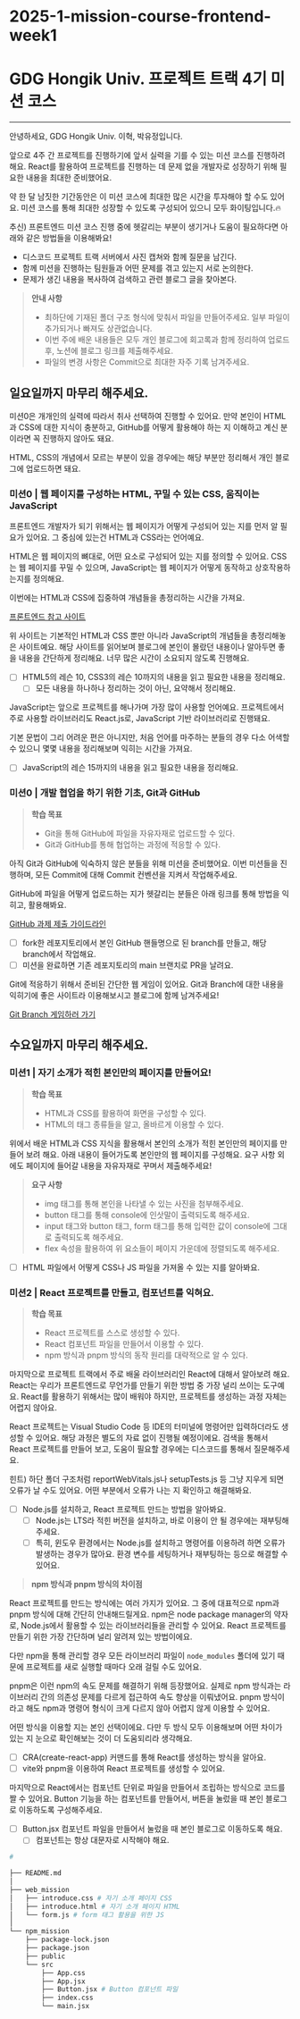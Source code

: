 # 2025-1-mission-course-frontend-week1

# GDG Hongik Univ. 프로젝트 트랙 4기 미션 코스

---

안녕하세요, GDG Hongik Univ. 이혁, 박유정입니다.

앞으로 4주 간 프로젝트를 진행하기에 앞서 실력을 기를 수 있는 미션 코스를 진행하려 해요. React를 활용하여 프로젝트를 진행하는 데 문제 없을 개발자로 성장하기 위해 필요한 내용을 최대한 준비했어요.

약 한 달 남짓한 기간동안은 이 미션 코스에 최대한 많은 시간을 투자해야 할 수도 있어요. 미션 코스를 통해 최대한 성장할 수 있도록 구성되어 있으니 모두 화이팅입니다.🔥

추신) 프론트엔드 미션 코스 진행 중에 헷갈리는 부분이 생기거나 도움이 필요하다면 아래와 같은 방법들을 이용해봐요!

- 디스코드 프로젝트 트랙 서버에서 사진 캡쳐와 함께 질문을 남긴다.
- 함께 미션을 진행하는 팀원들과 어떤 문제를 겪고 있는지 서로 논의한다.
- 문제가 생긴 내용을 복사하여 검색하고 관련 블로그 글을 찾아본다.

> **안내 사항**
>
> - 최하단에 기재된 폴더 구조 형식에 맞춰서 파일을 만들어주세요. 일부 파일이 추가되거나 빠져도 상관없습니다.
> - 이번 주에 배운 내용들은 모두 개인 블로그에 회고록과 함께 정리하여 업로드 후, 노션에 블로그 링크를 제출해주세요.
> - 파일의 변경 사항은 Commit으로 최대한 자주 기록 남겨주세요.

## 일요일까지 마무리 해주세요.

미션0은 개개인의 실력에 따라서 취사 선택하여 진행할 수 있어요. 만약 본인이 HTML과 CSS에 대한 지식이 충분하고, GitHub를 어떻게 활용해야 하는 지 이해하고 계신 분이라면 꼭 진행하지 않아도 돼요.

HTML, CSS의 개념에서 모르는 부분이 있을 경우에는 해당 부분만 정리해서 개인 블로그에 업로드하면 돼요.

### 미션0 | 웹 페이지를 구성하는 HTML, 꾸밀 수 있는 CSS, 움직이는 JavaScript

프론트엔드 개발자가 되기 위해서는 웹 페이지가 어떻게 구성되어 있는 지를 먼저 알 필요가 있어요. 그 중심에 있는건 HTML과 CSS라는 언어예요.

HTML은 웹 페이지의 뼈대로, 어떤 요소로 구성되어 있는 지를 정의할 수 있어요. CSS는 웹 페이지를 꾸밀 수 있으며, JavaScript는 웹 페이지가 어떻게 동작하고 상호작용하는지를 정의해요.

이번에는 HTML과 CSS에 집중하여 개념들을 총정리하는 시간을 가져요.

[프론트엔드 참고 사이트](https://poiemaweb.com/)

위 사이트는 기본적인 HTML과 CSS 뿐만 아니라 JavaScript의 개념들을 총정리해놓은 사이트예요. 해당 사이트를 읽어보며 블로그에 본인이 몰랐던 내용이나 알아두면 좋을 내용을 간단하게 정리해요. 너무 많은 시간이 소요되지 않도록 진행해요.

- [ ] HTML5의 레슨 10, CSS3의 레슨 10까지의 내용을 읽고 필요한 내용을 정리해요.
  - [ ] 모든 내용을 하나하나 정리하는 것이 아닌, 요약해서 정리해요.

JavaScript는 앞으로 프로젝트를 해나가며 가장 많이 사용할 언어예요. 프로젝트에서 주로 사용할 라이브러리도 React.js로, JavaScript 기반 라이브러리로 진행돼요.

기본 문법이 그리 어려운 편은 아니지만, 처음 언어를 마주하는 분들의 경우 다소 어색할 수 있으니 몇몇 내용을 정리해보며 익히는 시간을 가져요.

- [ ] JavaScript의 레슨 15까지의 내용을 읽고 필요한 내용을 정리해요.

### 미션0 | 개발 협업을 하기 위한 기초, Git과 GitHub

> **학습 목표**
>
> - Git을 통해 GitHub에 파일을 자유자재로 업로드할 수 있다.
> - Git과 GitHub를 통해 협업하는 과정에 적응할 수 있다.

아직 Git과 GitHub에 익숙하지 않은 분들을 위해 미션을 준비했어요. 이번 미션들을 진행하며, 모든 Commit에 대해 Commit 컨벤션을 지켜서 작업해주세요.

GitHub에 파일을 어떻게 업로드하는 지가 헷갈리는 분들은 아래 링크를 통해 방법을 익히고, 활용해봐요.

[GitHub 과제 제출 가이드라인](https://www.gdschongik.com/project-track/3/guide/github)

- [ ] fork한 레포지토리에서 본인 GitHub 핸들명으로 된 branch를 만들고, 해당 branch에서 작업해요.
- [ ] 미션을 완료하면 기존 레포지토리의 main 브랜치로 PR을 날려요.

Git에 적응하기 위해서 준비된 간단한 웹 게임이 있어요. Git과 Branch에 대한 내용을 익히기에 좋은 사이트라 이용해보시고 블로그에 함께 남겨주세요!

[Git Branch 게임하러 가기](https://learngitbranching.js.org/?locale=ko)

## 수요일까지 마무리 해주세요.

### 미션1 | 자기 소개가 적힌 본인만의 페이지를 만들어요!

> **학습 목표**
>
> - HTML과 CSS를 활용하여 화면을 구성할 수 있다.
> - HTML의 태그 종류들을 알고, 올바르게 이용할 수 있다.

위에서 배운 HTML과 CSS 지식을 활용해서 본인의 소개가 적힌 본인만의 페이지를 만들어 보려 해요. 아래 내용이 들어가도록 본인만의 웹 페이지를 구성해요. 요구 사항 외에도 페이지에 들어갈 내용을 자유자재로 꾸며서 제출해주세요!

> **요구 사항**
>
> - img 태그를 통해 본인을 나타낼 수 있는 사진을 첨부해주세요.
> - button 태그를 통해 console에 인삿말이 출력되도록 해주세요.
> - input 태그와 button 태그, form 태그를 통해 입력한 값이 console에 그대로 출력되도록 해주세요.
> - flex 속성을 활용하여 위 요소들이 페이지 가운데에 정렬되도록 해주세요.

- [ ] HTML 파일에서 어떻게 CSS나 JS 파일을 가져올 수 있는 지를 알아봐요.

### 미션2 | React 프로젝트를 만들고, 컴포넌트를 익혀요.

> **학습 목표**
>
> - React 프로젝트를 스스로 생성할 수 있다.
> - React 컴포넌트 파일을 만들어서 이용할 수 있다.
> - npm 방식과 pnpm 방식의 동작 원리를 대략적으로 알 수 있다.

마지막으로 프로젝트 트랙에서 주로 배울 라이브러리인 React에 대해서 알아보려 해요. React는 우리가 프론트엔드로 무언가를 만들기 위한 방법 중 가장 널리 쓰이는 도구예요. React를 활용하기 위해서는 많이 배워야 하지만, 프로젝트를 생성하는 과정 자체는 어렵지 않아요.

React 프로젝트는 Visual Studio Code 등 IDE의 터미널에 명령어만 입력하더라도 생성할 수 있어요. 해당 과정은 별도의 자료 없이 진행될 예정이에요. 검색을 통해서 React 프로젝트를 만들어 보고, 도움이 필요할 경우에는 디스코드를 통해서 질문해주세요.

힌트) 하단 폴더 구조처럼 reportWebVitals.js나 setupTests.js 등 그냥 지우게 되면 오류가 날 수도 있어요. 어떤 부분에서 오류가 나는 지 확인하고 해결해봐요.

- [ ] Node.js를 설치하고, React 프로젝트 만드는 방법을 알아봐요.
  - [ ] Node.js는 LTS라 적힌 버전을 설치하고, 바로 이용이 안 될 경우에는 재부팅해주세요.
  - [ ] 특히, 윈도우 환경에서는 Node.js를 설치하고 명령어를 이용하려 하면 오류가 발생하는 경우가 많아요. 환경 변수를 세팅하거나 재부팅하는 등으로 해결할 수 있어요.

> **npm 방식과 pnpm 방식의 차이점**

React 프로젝트를 만드는 방식에는 여러 가지가 있어요. 그 중에 대표적으로 npm과 pnpm 방식에 대해 간단히 안내해드릴게요. npm은 node package manager의 약자로, Node.js에서 활용할 수 있는 라이브러리들을 관리할 수 있어요. React 프로젝트를 만들기 위한 가장 간단하며 널리 알려져 있는 방법이에요.

다만 npm을 통해 관리할 경우 모든 라이브러리 파일이 `node_modules` 폴더에 있기 때문에 프로젝트를 새로 실행할 때마다 오래 걸릴 수도 있어요.

pnpm은 이런 npm의 속도 문제를 해결하기 위해 등장했어요. 실제로 npm 방식과는 라이브러리 간의 의존성 문제를 다르게 접근하여 속도 향상을 이뤄냈어요. pnpm 방식이라고 해도 npm과 명령어 형식이 크게 다르지 않아 어렵지 않게 이용할 수 있어요.

어떤 방식을 이용할 지는 본인 선택이에요. 다만 두 방식 모두 이용해보며 어떤 차이가 있는 지 눈으로 확인해보는 것이 더 도움되리라 생각해요.

- [ ] CRA(create-react-app) 커맨드를 통해 React를 생성하는 방식을 알아요.
- [ ] vite와 pnpm을 이용하여 React 프로젝트를 생성할 수 있어요.

마지막으로 React에서는 컴포넌트 단위로 파일을 만들어서 조립하는 방식으로 코드를 짤 수 있어요. Button 기능을 하는 컴포넌트를 만들어서, 버튼을 눌렀을 때 본인 블로그로 이동하도록 구성해주세요.

- [ ] Button.jsx 컴포넌트 파일을 만들어서 눌렀을 때 본인 블로그로 이동하도록 해요.
  - [ ] 컴포넌트는 항상 대문자로 시작해야 해요.

```bash
# 

├── README.md
│
├── web_mission
│   ├── introduce.css # 자기 소개 페이지 CSS
│   ├── introduce.html # 자기 소개 페이지 HTML
│   └── form.js # form 태그 활용을 위한 JS
│
└── npm_mission
    ├── package-lock.json
    ├── package.json
    ├── public
    └── src
        ├── App.css
        ├── App.jsx
        ├── Button.jsx # Button 컴포넌트 파일
        ├── index.css
        └── main.jsx
```
